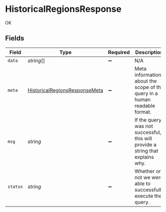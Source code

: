 # HistoricalRegionsResponse

OK


## Fields

| Field                                                                                 | Type                                                                                  | Required                                                                              | Description                                                                           |
| ------------------------------------------------------------------------------------- | ------------------------------------------------------------------------------------- | ------------------------------------------------------------------------------------- | ------------------------------------------------------------------------------------- |
| `data`                                                                                | *string*[]                                                                            | :heavy_minus_sign:                                                                    | N/A                                                                                   |
| `meta`                                                                                | [HistoricalRegionsResponseMeta](../../models/shared/historicalregionsresponsemeta.md) | :heavy_minus_sign:                                                                    | Meta information about the scope of the query in a human readable format.             |
| `msg`                                                                                 | *string*                                                                              | :heavy_minus_sign:                                                                    | If the query was not successful, this will provide a string that explains why.        |
| `status`                                                                              | *string*                                                                              | :heavy_minus_sign:                                                                    | Whether or not we were able to successfully execute the query.                        |